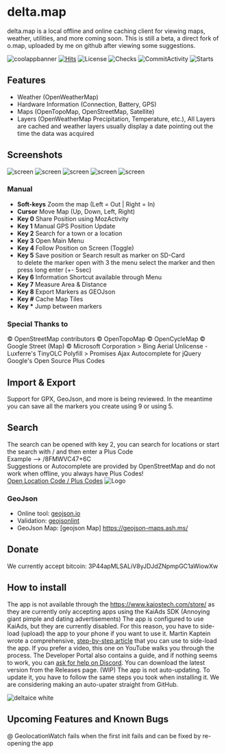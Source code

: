 # delta.map

delta.map is a local offline and online caching client for viewing maps, weather, utilities, and more coming soon.
This is still a beta, a direct fork of o.map, uploaded by me on github after viewing some suggestions.

![coolappbanner](https://user-images.githubusercontent.com/26120324/125851468-53672dea-c3ce-41df-b0ba-8a755d72f6f3.png)
[![Hits](https://hits.seeyoufarm.com/api/count/incr/badge.svg?url=https%3A%2F%2Fgithub.com%2Fgjbae1212%2Fhit-counter&count_bg=%23144FDC&title_bg=%23333131&icon=&icon_color=%23E7E7E7&title=Visits&edge_flat=false)](https://hits.seeyoufarm.com)
![License](https://img.shields.io/github/license/Delta-applications/delta.map)
![Checks](https://img.shields.io/github/checks-status/Delta-applications/delta.map/main)
![CommitActivity](https://img.shields.io/github/commit-activity/w/Delta-applications/delta.map)
![Starts](https://img.shields.io/github/stars/Delta-Applications/delta.map)

## Features

- Weather (OpenWeatherMap)
- Hardware Information (Connection, Battery, GPS)
- Maps (OpenTopoMap, OpenStreetMap, Satellite)
- Layers (OpenWeatherMap Precipitation, Temperature, etc.), All Layers are cached and weather layers usually display a date pointing out the time the data was acquired

## Screenshots

![screen](https://github.com/Delta-Applications/delta.map/raw/main/screenshots/screenshot%20(1).png)
![screen](https://github.com/Delta-Applications/delta.map/raw/main/screenshots/screenshot%20(2).png)
![screen](https://github.com/Delta-Applications/delta.map/raw/main/screenshots/screenshot%20(3).png)
![screen](https://github.com/Delta-Applications/delta.map/raw/main/screenshots/screenshot%20(4).png)
![screen](https://github.com/Delta-Applications/delta.map/raw/main/screenshots/screenshot%20(5).png)

### Manual

- **Soft-keys** Zoom the map (Left = Out | Right = In)
- **Cursor** Move Map (Up, Down, Left, Right)
- **Key 0** Share Position using MozActivity
- **Key 1** Manual GPS Position Update
- **Key 2** Search for a town or a location
- **Key 3** Open Main Menu
- **Key 4** Follow Position on Screen (Toggle)
- **Key 5** Save position or Search result as marker on SD-Card <br>
  to delete the marker open with 3 the menu select the marker and then press long enter (+- 5sec)
- **Key 6** Information Shortcut available through Menu
- **Key 7** Measure Area & Distance
- **Key 8** Export Markers as GEOJson
- **Key #** Cache Map Tiles
- **Key \*** Jump between markers

### Special Thanks to

© OpenStreetMap contributors
© OpenTopoMap
© OpenCycleMap
© Google Street (Map)
© Microsoft Corporation > Bing Aerial 
Unlicense - Luxferre's TinyOLC
Polyfill > Promises
Ajax Autocomplete for jQuery
Google's Open Source Plus Codes

## Import & Export

Support for GPX, GeoJson, and more is being reviewed. In the meantime you can save all the markers you create using 9 or using 5.

## Search

The search can be opened with key 2, you can search for locations or start the search with / and then enter a Plus Code  
Example --> /8FMWVC47+6C  
Suggestions or Autocomplete are provided by OpenStreetMap and do not work when offline, you always have Plus Codes!  
[Open Location Code / Plus Codes](https://en.wikipedia.org/wiki/Open_Location_Code)
![Logo](https://storage.googleapis.com/madebygoog.appspot.com/grow-ext-cloud-images-uploads/lockup_ic_PlusCodes_H_rgb_614x128px_clr_D812D83D.svg)

### GeoJson

- Online tool: [geojson.io](http://geojson.io/#map=1/-55/228)
- Validation: [geojsonlint](http://geojsonlint.com/)
- GeoJson Map: [geojson Map] https://geojson-maps.ash.ms/

## Donate

We currently accept bitcoin: 3P44apMLSALiV8yJDJdZNpmpGC1aWiowXw

## How to install

The app is not available through the https://www.kaiostech.com/store/ as they are currently only accepting apps using the KaiAds SDK (Annoying giant pimple and dating advertisements)
The app is configured to use KaiAds, but they are currently disabled.
For this reason, you have to side-load (upload) the app to your phone if you want to use it.
Martin Kaptein wrote a comprehensive, <a href="https://www.martinkaptein.com/blog/sideloading-and-deploying-apps-to-kai-os/">step-by-step article</a> that you can use to side-load the app. If you prefer a video, this one on YouTube walks you through the process.
The Developer Portal also contains a guide, and if nothing seems to work, you can <a href="https://discord.com/invite/rQ93zEu">ask for help on Discord</a>.
You can download the latest version from the Releases page. (WIP)
The app is not auto-updating. To update it, you have to follow the same steps you took when installing it.
We are considering making an auto-upater straight from GitHub. 

![deltaice white](https://user-images.githubusercontent.com/26120324/125853046-7f21d205-e5b7-461e-af8c-f3548ec6c5cb.png)

## Upcoming Features and Known Bugs

@ GeolocationWatch fails when the first init fails and can be fixed by re-opening the app
